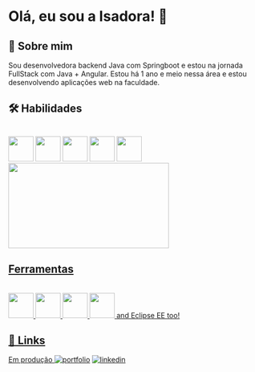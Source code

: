
# Olá, eu sou a Isadora! 👋


## 🚀 Sobre mim
Sou desenvolvedora backend Java com Springboot e estou na jornada FullStack com Java + Angular. Estou há 1 ano e meio nessa área e estou desenvolvendo aplicações web na faculdade. 


## 🛠 Habilidades
<div style="display: inline_block"><br>
<img src="https://cdn-icons-png.flaticon.com/512/226/226777.png" width="50" height="50"/>
<img src="https://cdn.jsdelivr.net/gh/devicons/devicon/icons/spring/spring-original-wordmark.svg" width="50" height="50"/>
<img src="https://cdn.jsdelivr.net/gh/devicons/devicon/icons/postgresql/postgresql-original-wordmark.svg" width="50" height="50"/>
<img src="https://cdn.jsdelivr.net/gh/devicons/devicon/icons/html5/html5-plain-wordmark.svg" width="50" height="50"/>
<img src="https://cdn.jsdelivr.net/gh/devicons/devicon/icons/css3/css3-plain-wordmark.svg" width="50" height="50"/>

</div>

<div align="left">
  <a href="https://github.com/is-Isadora-Rocha">
  <img height="170em"  width="320em" src="https://github-readme-stats.vercel.app/api/top-langs/?username=7rik&layout=compact&langs_count=7&theme=github_dark"/>
</div>

## Ferramentas
<div style="display: inline_block"><br>

<img src="https://cdn.jsdelivr.net/gh/devicons/devicon/icons/vscode/vscode-original.svg" width="50" height="50"/>
<img src="https://cdn.jsdelivr.net/gh/devicons/devicon/icons/gitlab/gitlab-plain-wordmark.svg" width="50" height="50"/>
<img src="https://cdn.jsdelivr.net/gh/devicons/devicon/icons/intellij/intellij-original.svg" width="50" height="50"/>
<img src="https://cdn.jsdelivr.net/gh/devicons/devicon/icons/git/git-plain.svg" width="50" height="50"/>
and Eclipse EE too!
</div>

## 🔗 Links
Em produção [![portfolio](https://img.shields.io/badge/my_portfolio-000?style=for-the-badge&logo=ko-fi&logoColor=white)]()
[![linkedin](https://img.shields.io/badge/linkedin-0A66C2?style=for-the-badge&logo=linkedin&logoColor=white)](https://www.linkedin.com/in/srochaisadora)

